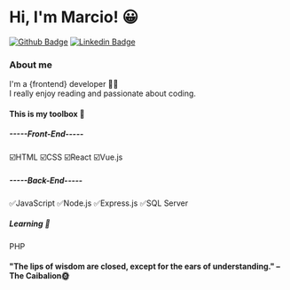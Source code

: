 
# Hi, I'm Marcio! 😀

[![Github Badge](https://img.shields.io/badge/-Github-000?style=flat-square&logo=Github&logoColor=white&link=https://github.com/fagnerpsantos)](https://github.com/marciofaria-git)
[![Linkedin Badge](https://img.shields.io/badge/-LinkedIn-blue?style=flat-square&logo=Linkedin&logoColor=white&link=https://www.linkedin.com/in/fagnerpsantos/)](https://www.linkedin.com/in/marciomateusdev/)

### About me
I'm a {frontend} developer 👨‍💻 <br>I really enjoy reading and passionate about coding.


#### This is my toolbox 🧰
##### -----Front-End-----
☑️HTML
☑️CSS
☑️React
☑️Vue.js
##### -----Back-End-----
✅JavaScript
✅Node.js
✅Express.js
✅SQL Server

##### Learning 📖
PHP

#### "The lips of wisdom are closed, except for the ears of understanding." – The Caibalion🌞
